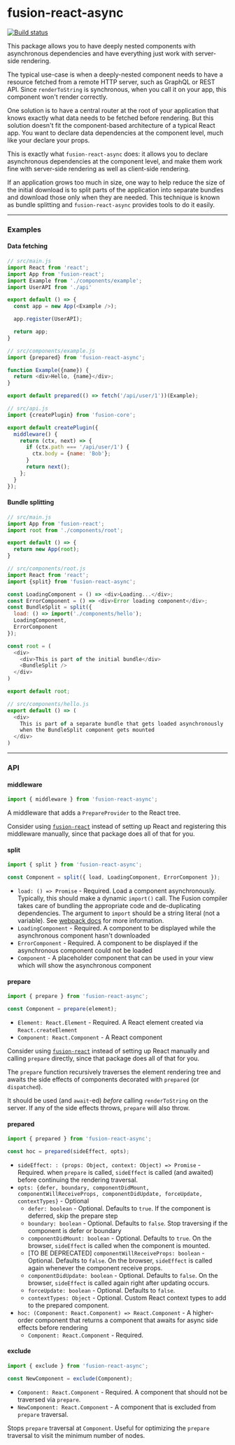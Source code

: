 # fusion-react-async

[![Build status](https://badge.buildkite.com/7037953b28b5737bad5844360b3ceef38b3aab09b6fd31587d.svg?branch=master)](https://buildkite.com/uberopensource/fusion-react-async)

This package allows you to have deeply nested components with asynchronous dependencies and have everything just work with server-side rendering.

The typical use-case is when a deeply-nested component needs to have a resource fetched from a remote HTTP server, such as GraphQL or REST API. Since `renderToString` is synchronous, when you call it on your app, this component won't render correctly.

One solution is to have a central router at the root of your application that knows exactly what data needs to be fetched before rendering. But this solution doesn't fit the component-based architecture of a typical React app. You want to declare data dependencies at the component level, much like your declare your props.

This is exactly what `fusion-react-async` does: it allows you to declare asynchronous dependencies at the component level, and make them work fine with server-side rendering as well as client-side rendering.

If an application grows too much in size, one way to help reduce the size of the initial download is to split parts of the application into separate bundles and download those only when they are needed. This technique is known
as bundle splitting and `fusion-react-async` provides tools to do it easily.

---

### Examples

#### Data fetching

```js
// src/main.js
import React from 'react';
import App from 'fusion-react';
import Example from './components/example';
import UserAPI from './api'

export default () => {
  const app = new App(<Example />);

  app.register(UserAPI);

  return app;
}

// src/components/example.js
import {prepared} from 'fusion-react-async';

function Example({name}) {
  return <div>Hello, {name}</div>;
}

export default prepared(() => fetch('/api/user/1'))(Example);

// src/api.js
import {createPlugin} from 'fusion-core';

export default createPlugin({
  middleware() {
    return (ctx, next) => {
      if (ctx.path === '/api/user/1') {
        ctx.body = {name: 'Bob'};
      }
      return next();
    };
  }
});
```

#### Bundle splitting

```js
// src/main.js
import App from 'fusion-react';
import root from './components/root';

export default () => {
  return new App(root);
}

// src/components/root.js
import React from 'react';
import {split} from 'fusion-react-async';

const LoadingComponent = () => <div>Loading...</div>;
const ErrorComponent = () => <div>Error loading component</div>;
const BundleSplit = split({
  load: () => import('./components/hello');
  LoadingComponent,
  ErrorComponent
});

const root = (
  <div>
    <div>This is part of the initial bundle</div>
    <BundleSplit />
  </div>
)

export default root;

// src/components/hello.js
export default () => (
  <div>
    This is part of a separate bundle that gets loaded asynchronously
    when the BundleSplit component gets mounted
  </div>
)
```

---

### API

#### middleware

```js
import { middleware } from 'fusion-react-async';
```

A middleware that adds a `PrepareProvider` to the React tree.

Consider using [`fusion-react`](https://github.com/fusionjs/fusion-react) instead of setting up React and registering this middleware manually, since that package does all of that for you.

#### split

```js
import { split } from 'fusion-react-async';

const Component = split({ load, LoadingComponent, ErrorComponent });
```

* `load: () => Promise` - Required. Load a component asynchronously. Typically, this should make a dynamic `import()` call.
  The Fusion compiler takes care of bundling the appropriate code and de-duplicating dependencies. The argument to `import` should be a string literal (not a variable). See [webpack docs](https://webpack.js.org/api/module-methods/#import-) for more information.
* `LoadingComponent` - Required. A component to be displayed while the asynchronous component hasn't downloaded
* `ErrorComponent` - Required. A component to be displayed if the asynchronous component could not be loaded
* `Component` - A placeholder component that can be used in your view which will show the asynchronous component

#### prepare

```js
import { prepare } from 'fusion-react-async';

const Component = prepare(element);
```

* `Element: React.Element` - Required. A React element created via `React.createElement`
* `Component: React.Component` - A React component

Consider using [`fusion-react`](https://github.com/fusionjs/fusion-react) instead of setting up React manually and calling `prepare` directly, since that package does all of that for you.

The `prepare` function recursively traverses the element rendering tree and awaits the side effects of components decorated with `prepared` (or `dispatched`).

It should be used (and `await`-ed) _before_ calling `renderToString` on the server. If any of the side effects throws, `prepare` will also throw.

#### prepared

```js
import { prepared } from 'fusion-react-async';

const hoc = prepared(sideEffect, opts);
```

* `sideEffect: : (props: Object, context: Object) => Promise` - Required. when `prepare` is called, `sideEffect` is called (and awaited) before continuing the rendering traversal.
* `opts: {defer, boundary, componentDidMount, componentWillReceiveProps, componentDidUpdate, forceUpdate, contextTypes}` - Optional
  * `defer: boolean` - Optional. Defaults to `true`. If the component is deferred, skip the prepare step
  * `boundary: boolean` - Optional. Defaults to `false`. Stop traversing if the component is defer or boundary
  * `componentDidMount: boolean` - Optional. Defaults to `true`. On the browser, `sideEffect` is called when the component is mounted.
  * [TO BE DEPRECATED] `componentWillReceiveProps: boolean` - Optional. Defaults to `false`. On the browser, `sideEffect` is called again whenever the component receive props.
  * `componentDidUpdate: boolean` - Optional. Defaults to `false`. On the browser, `sideEffect` is called again right after updating occurs.
  * `forceUpdate: boolean` - Optional. Defaults to `false`.
  * `contextTypes: Object` - Optional. Custom React context types to add to the prepared component.
* `hoc: (Component: React.Component) => React.Component` - A higher-order component that returns a component that awaits for async side effects before rendering
  * `Component: React.Component` - Required.

#### exclude

```js
import { exclude } from 'fusion-react-async';

const NewComponent = exclude(Component);
```

* `Component: React.Component` - Required. A component that should not be traversed via `prepare`.
* `NewComponent: React.Component` - A component that is excluded from `prepare` traversal.

Stops `prepare` traversal at `Component`. Useful for optimizing the `prepare` traversal to visit the minimum number of nodes.
